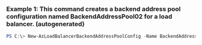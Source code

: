 ### Example 1: This command creates a backend address pool configuration named BackendAddressPool02 for a load balancer. (autogenerated)
```powershell
PS C:\> New-AzLoadBalancerBackendAddressPoolConfig -Name BackendAddressPool01
```

